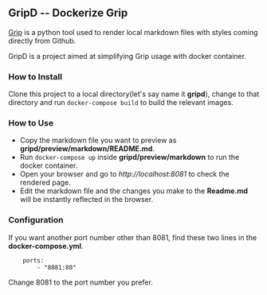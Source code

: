 ## GripD -- Dockerize Grip

[Grip](https://github.com/joeyespo/grip) is a python tool used to render local markdown files with styles coming directly from Github.

GripD is a project aimed at simplifying Grip usage with docker container.

###  How to Install

Clone this project to a local directory(let's say name it **gripd**), change to that directory and run `docker-compose build` to build the relevant images.

###  How to Use

- Copy the markdown file you want to preview as **gripd/preview/markdown/README.md**.
- Run `docker-compose up` inside **gripd/preview/markdown** to run the docker container.
- Open your browser and go to *http://localhost:8081* to check the rendered page.
- Edit the markdown file and the changes you make to the **Readme.md** will be instantly reflected in the browser.

###  Configuration

If you want another port number other than 8081, find these two lines in the **docker-compose.yml**.

~~~
    ports:
        - "8081:80"
~~~

Change 8081 to the port number you prefer.
